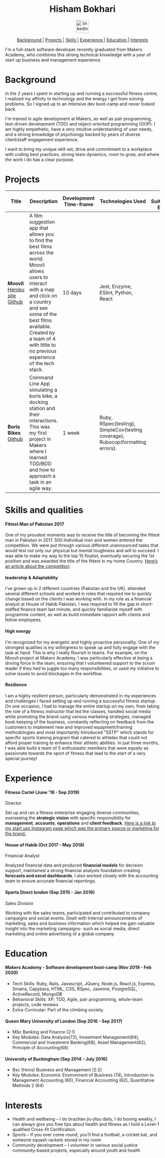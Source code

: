<h1 align="center">Hisham Bokhari</h1>
<p align="center">
<a href="https://www.linkedin.com/in/hisham-bokhari-284aa0105/">
<img src="https://www.iconfinder.com/data/icons/free-social-icons/67/linkedin_circle_color-512.png" alt="linkedin" hspace="15" height="42" width="42"></a>

<div align="center">

[Background ](#Background) |
[Projects ](#projects) |
[Skills ](#skills) |
[Experience ](#experience) |
[Education ](#education) |
[Interests ](#interests)

</div>

I'm a full-stack software developer recently graduated from Makers Academy, who combines this strong technical knowledge with a year of start up business and management experience.

# Background

In the 2 years I spent in starting up and running a successful fitness centre, I realized my affinity to technology and the energy I got from solving problems. So I signed up to an intensive dev boot-camp and never looked back.

I'm trained in agile development at Makers, as well as pair programming, test-driven development (TDD) and object-oriented programming (OOP). I am highly empathetic, have a very intuitive understanding of user needs, and a strong knowledge of psychology backed by years of diverse client/staff engagement experience.

I want to bring my unique skill set, drive and commitment to a workplace with coding best practices, strong team dynamics, room to grow, and where the work I do has a clear purpose.

# Projects
| Title | Description | Development Time-frame | Technologies Used | Test Suites/CIs/CDs Employed |
|--|--|--|--|--|
| **Moovli** [Heroku site](https://moovli.herokuapp.com/) [Github](https://github.com:AndreaDiotallevi/moovli.git) | A film suggestion app that allows you to find the best films across the world. Moovli allows users to interact with a map and click on a country and see some of the best films available. Created by a team of 4 with little to no previous experience of the tech stack. | 10 days | Jest, Enzyme, ESlint, Python, React |
| **Boris Bikes** [Github](https://https://github.com/hishambokhari/boris-bikes) | Command Line App simulating a boris bike, a docking station and their interactions. This was my first project in Makers where I learned TDD/BDD and how to approach a task in an agile way. | 1 week |Ruby, RSpec(testing), SimpleCov(testing coverage), Rubocop(formatting errors).  |


# Skills and qualities

#### Fittest Man of Pakistan 2017
One of my proudest moments was to receive the title of becoming the fittest man in Pakistan in 2017. 500 Individual men and women entered the competition. We were put through various different unannounced tasks that would test not only our physical but mental toughness and will to succeed. I was able to make my way to the top 10 finalist, eventually securing the 1st position and was awarded the title of the fittest in my home Country. [Here’s an article about the competition](https://tribune.com.pk/story/1547907/7-pakistan-gets-first-taste-crossfit-games/).

#### leadership & Adaptability
I’ve grown up in 2 different countries (Pakistan and the UK), attended several different schools and worked in roles that required me to quickly change based on the clients I was working with. In my role as a financial analyst at House of Habib Pakistan, I was required to fill the gap in short-staffed finance team last minute, and quickly familiarize myself with programme content, as well as build immediate rapport with clients and fellow employees.

#### High energy
I'm recognized for my energetic and highly proactive personality. One of my strongest qualities is my willingness to speak up and fully engage with the task at hand. This is why I really flourish in teams. For example, on the Moovli project at Makers Academy, I was particularly effective at being a driving force in the team, ensuring that I volunteered support to the scrum leader if they had to juggle too many responsibilities, or used my initiative to solve issues to avoid blockages in the workflow.

#### Resilience
I am a highly resilient person, particularly demonstrated in my experiences and challenges I faced setting up and running a successful fitness startup. On one occasion, I had to manage the entire startup on my own, from taking the role of a fitness instructor that led the classes, handled social media while promoting the brand using various marketing strategies, managed book keeping of the business, constantly reflecting on feedback from the customers to implement new and improved equipment/training methodologies and most importantly Introduced "SSTP" which stands for specific sports training program that catered to athletes that could not afford proper training to enhance their athletic abilities. In just three months, I was able build a team of 5 enthusiastic members that were equally as passionate towards the sport of fitness that lead to the start of a very special journey!


# Experience

#### Fitness Cartel (June '18 - Sep 2019)
Director

Set up and ran a fitness enterprise engaging diverse communities, overseeing the **strategic vision** with specific responsibility for **management**, **accounts**, **operations** and **client feedback**. [Here is a link to my start ups Instagram page which was the primary source or marketing for the brand.](https://www.instagram.com/fitnesscartel_fc/?hl=en)

#### House of Habib (Oct 2017 - May 2018)
Financial Analyst

Analyzed financial data and produced **financial models** for decision support, maintained a strong financial analysis foundation creating **forecasts and excel dashboards**. I also worked closely with the accounting team to ensure accurate financial reportings.

#### Sports Direct london (Sep 2015 - Jan 2016)
Sales Division

Working with the sales teams, participated and contributed to company campaigns and social events. Dealt with Internal announcements of marketing, sales and business information which helped me gain valuable insight into the marketing campaigns- such as social media, direct marketing and online advertising of a global company. 	

# Education

#### Makers Academy - Software development boot-camp (Nov 2019 - Feb 2020) 
* Tech Skills: Ruby, Rails, Javascript, JQuery, Node.js, React.js, Express, Sinatra, Capybara, HTML, CSS, RSpec, Jasmine, PostgreSQL, ActiveRecord, MongoDB
* Behavioral Skills: XP, TDD, Agile, pair programming, whole-team projects, code reviews
* Extra-Curricular: Part of the climbing society.

#### Queen Mary University of London  (Sep 2016 - Sep 2017) 
* MSc Banking and Finance (2:1)
* Key Modules:  Data Analysis(72), Investment Management(64), Commercial and Investment Banking(68), Asset Management(62), Principle of Accounting(68) 

#### University of Buckingham (Sep 2014 - July 2016) 
* Bsc (Hons) Business and Management (2:2)	
* Key Modules: Economic Environment of Business (74), Introduction to Management Accounting (60),	Financial Accounting (62), Quantitative Methods 2 (64) 

# Interests
* Health and wellbeing – I do brazilian jiu-jitsu daily, I do boxing weekly, I can always give you free tips about health and fitness as I hold a Level-1 qualified Cross-fit Certification.
* Sports – If you ever come round, you’ll find a football, a cricket bat, and someone squash rackets stored in my room
* Community development – I volunteer in various social justice community-based projects, especially around youth and health

